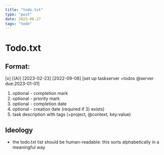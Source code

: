 ```yaml
---
title: "todo.txt"
type: "post"
date: 2023-06-27
tags: "todo"
---
```


# Todo.txt

## Format:

[x] [(A)] [2023-02-23] [2022-09-08] [set up taskserver +todos @server due:2023-01-01]

1) optional - completion mark
2) optional - priority mark
3) optional - completion date
4) optional - creation date (required if 3) exists)
5) task description with tags (+project, @context, key:value)

## Ideology

- the todo.txt list should be human-readable: this sorts alphabetically in a meaningful way
